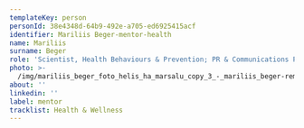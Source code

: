 ```yaml
---
templateKey: person
personId: 38e4348d-64b9-492e-a705-ed6925415acf
identifier: Mariliis Beger-mentor-health
name: Mariliis
surname: Beger
role: 'Scientist, Health Behaviours & Prevention; PR & Communications Pipedrive'
photo: >-
  /img/mariliis_beger_foto_helis_ha_marsalu_copy_3_-_mariliis_beger-removebg-preview.png
about: ''
linkedin: ''
label: mentor
tracklist: Health & Wellness
---
```

